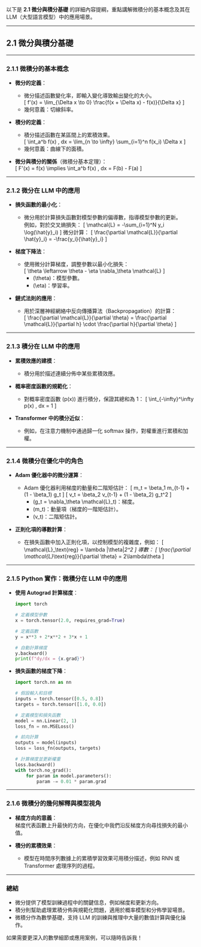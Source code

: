 以下是 **2.1 微分與積分基礎** 的詳細內容提綱，重點講解微積分的基本概念及其在 LLM（大型語言模型）中的應用場景。

---

## **2.1 微分與積分基礎**

---

### **2.1.1 微積分的基本概念**
- **微分的定義**：  
  - 微分描述函數變化率，即輸入變化導致輸出變化的大小。  
    \[
    f'(x) = \lim_{\Delta x \to 0} \frac{f(x + \Delta x) - f(x)}{\Delta x}
    \]
  - 幾何意義：切線斜率。  

- **積分的定義**：  
  - 積分描述函數在某區間上的累積效果。  
    \[
    \int_a^b f(x) \, dx = \lim_{n \to \infty} \sum_{i=1}^n f(x_i) \Delta x
    \]
  - 幾何意義：曲線下的面積。  

- **微分與積分的關係**（微積分基本定理）：  
    \[
    F'(x) = f(x) \implies \int_a^b f(x) \, dx = F(b) - F(a)
    \]

---

### **2.1.2 微分在 LLM 中的應用**
- **損失函數的最小化**：  
  - 微分用於計算損失函數對模型參數的偏導數，指導模型參數的更新。  
    例如，對於交叉熵損失：
    \[
    \mathcal{L} = -\sum_{i=1}^N y_i \log(\hat{y}_i)
    \]
    微分計算：
    \[
    \frac{\partial \mathcal{L}}{\partial \hat{y}_i} = -\frac{y_i}{\hat{y}_i}
    \]

- **梯度下降法**：  
  - 使用微分計算梯度，調整參數以最小化損失：  
    \[
    \theta \leftarrow \theta - \eta \nabla_\theta \mathcal{L}
    \]  
    - \(\theta\)：模型參數。  
    - \(\eta\)：學習率。  

- **鏈式法則的應用**：  
  - 用於深層神經網絡中反向傳播算法（Backpropagation）的計算：  
    \[
    \frac{\partial \mathcal{L}}{\partial \theta} = \frac{\partial \mathcal{L}}{\partial h} \cdot \frac{\partial h}{\partial \theta}
    \]

---

### **2.1.3 積分在 LLM 中的應用**
- **累積效應的建模**：  
  - 積分用於描述連續分佈中某些累積效應。  

- **概率密度函數的規範化**：  
  - 對概率密度函數 \(p(x)\) 進行積分，保證其總和為 1：
    \[
    \int_{-\infty}^\infty p(x) \, dx = 1
    \]

- **Transformer 中的積分近似**：  
  - 例如，在注意力機制中通過歸一化 softmax 操作，對權重進行累積和加權。

---

### **2.1.4 微積分在優化中的角色**
- **Adam 優化器中的微分運算**：  
  - Adam 優化器利用梯度的動量和二階矩估計：
    \[
    m_t = \beta_1 m_{t-1} + (1 - \beta_1) g_t
    \]
    \[
    v_t = \beta_2 v_{t-1} + (1 - \beta_2) g_t^2
    \]
    - \(g_t = \nabla_\theta \mathcal{L}_t\)：梯度。
    - \(m_t\)：動量項（梯度的一階矩估計）。  
    - \(v_t\)：二階矩估計。  

- **正則化項的導數計算**：  
  - 在損失函數中加入正則化項，以控制模型的複雜度，例如：
    \[
    \mathcal{L}_\text{reg} = \lambda \|\theta\|_2^2
    \]
    導數：
    \[
    \frac{\partial \mathcal{L}_\text{reg}}{\partial \theta} = 2\lambda\theta
    \]

---

### **2.1.5 Python 實作：微積分在 LLM 中的應用**
- **使用 Autograd 計算梯度**：  
  ```python
  import torch

  # 定義模型參數
  x = torch.tensor(2.0, requires_grad=True)

  # 定義函數
  y = x**3 + 2*x**2 + 3*x + 1

  # 自動計算梯度
  y.backward()
  print(f"dy/dx = {x.grad}")
  ```

- **損失函數的梯度下降**：  
  ```python
  import torch.nn as nn

  # 假設輸入和目標
  inputs = torch.tensor([0.5, 0.8])
  targets = torch.tensor([1.0, 0.0])

  # 定義模型和損失函數
  model = nn.Linear(2, 1)
  loss_fn = nn.MSELoss()

  # 前向計算
  outputs = model(inputs)
  loss = loss_fn(outputs, targets)

  # 計算梯度並更新權重
  loss.backward()
  with torch.no_grad():
      for param in model.parameters():
          param -= 0.01 * param.grad
  ```

---

### **2.1.6 微積分的幾何解釋與模型視角**
- **梯度方向的意義**：  
  梯度代表函數上升最快的方向，在優化中我們沿反梯度方向尋找損失的最小值。

- **積分的累積效果**：  
  - 模型在時間序列數據上的累積學習效果可用積分描述，例如 RNN 或 Transformer 處理序列的過程。

---

### **總結**
- 微分提供了模型訓練過程中的關鍵信息，例如梯度和更新方向。  
- 積分則幫助處理累積分佈與規範化問題，適用於概率模型和分佈學習場景。  
- 微積分作為數學基礎，支持 LLM 的訓練與推理中大量的數值計算與優化操作。

如果需要更深入的數學細節或應用案例，可以隨時告訴我！